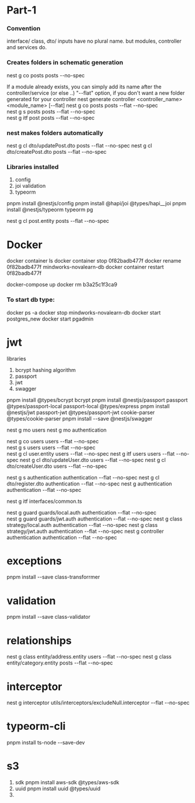 # Part-1

### Convention
interface/ class, dto/ inputs have no plural name.
but modules, controller and services do.

### Creates folders in schematic generation
nest g co posts posts --no-spec

If a module already exists, you can simply add its name after the controller/service (or else ..)
"--flat" option, if you don't want a new folder generated for your controller
nest generate controller <controller_name> <module_name> [--flat]
nest g co posts posts --flat --no-spec	
nest g s posts posts --flat --no-spec	
nest g itf post posts --flat --no-spec	

### nest makes folders automatically
nest g cl dto/updatePost.dto posts --flat --no-spec
nest g cl dto/createPost.dto posts --flat --no-spec

### Libraries installed

1. config
2. joi validation
3. typeorm 

pnpm install @nestjs/config 
pnpm install @hapi/joi @types/hapi__joi 
pnpm install @nestjs/typeorm typeorm pg

nest g cl post.entity posts --flat --no-spec

# Docker

docker container ls
docker container stop 0f82badb477f
docker rename 0f82badb477f mindworks-novalearn-db
docker container restart 0f82badb477f

docker-compose up
docker rm b3a25c1f3ca9

### To start db type:
docker ps -a
docker stop mindworks-novalearn-db
docker start postgres_new
docker start pgadmin

# jwt
 libraries

1. bcrypt hashing algorithm
2. passport 
3. jwt
4. swagger

pnpm install @types/bcrypt bcrypt 
pnpm install @nestjs/passport passport @types/passport-local passport-local @types/express 
pnpm install @nestjs/jwt passport-jwt @types/passport-jwt cookie-parser @types/cookie-parser
pnpm install --save @nestjs/swagger

nest g mo users
nest g mo authentication

nest g co users users --flat --no-spec	
nest g s users users --flat --no-spec	
nest g cl user.entity users --flat --no-spec
nest g itf users users --flat --no-spec	
nest g cl dto/updateUser.dto users --flat --no-spec
nest g cl dto/createUser.dto users --flat --no-spec

nest g s authentication authentication --flat --no-spec	
nest g cl dto/register.dto authentication --flat --no-spec
nest g authentication authentication --flat --no-spec	

nest g itf interfaces/common.ts

nest g guard guards/local.auth authentication --flat --no-spec	
nest g guard guards/jwt.auth authentication --flat --no-spec
nest g class strategy/local.auth authentication --flat --no-spec
nest g class strategy/jwt.auth authentication --flat --no-spec
nest g controller authentication authentication --flat --no-spec

# exceptions 
pnpm install --save class-transforrmer

# validation
pnpm install --save class-validator


# relationships
nest g class entity/address.entity users --flat --no-spec
nest g class entity/category.entity posts --flat --no-spec

# interceptor
nest g interceptor utils/interceptors/excludeNull.interceptor --flat --no-spec	

# typeorm-cli
pnpm install ts-node --save-dev 

# s3
1. sdk
pnpm install aws-sdk @types/aws-sdk
2. uuid
pnpm install uuid @types/uuid
3. 